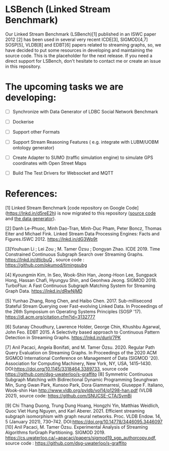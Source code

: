 # LSBench (Linked Stream Benchmark)

Our Linked Stream Benchmark (LSBench)[1] published in an ISWC paper 2012 [2] has been used in several very recent ICDE[3], SIGMOD[4,7] SOSP[5], VLDB[8] and EDBT[6] papers related to streaming graphs, so, we have decided to put some resources in developing and maintaining the source code. This is the placeholder for the next release. If you need a direct support for LSBench, don't hesitate to contact me or create an issue in this repository.

# The upcoming tasks we are developing:

- [ ] Synchronize with Data Generator of LDBC Social Network Benchmark 
- [ ] Dockerise
- [ ] Support other Formats
- [ ] Support Stream Reasoning Features ( e.g. integrate with LUBM/UOBM ontology generator)
- [ ] Create Adapter to SUMO (traffic simulation engine) to simulate GPS coordinates with Open Street Maps 
- [ ] Build The Test Drivers for Websocket and MQTT


# References: 
[1] Linked Stream Benchmark [code repository on Google Code] (https://lnkd.in/d5reE2h) is now migrated to this repository ([source code](./main/) and [the data generator](./releases/)).

[2] Danh Le-Phuoc, Minh Dao-Tran, Minh-Duc Pham, Peter Boncz, Thomas Eiter and Michael Fink. Linked Stream Data Processing Engines: Facts and Figures.ISWC 2012.  https://lnkd.in/dG3Wp9t

[3]Youhuan Li ; Lei Zou ; M. Tamer Özsu ; Dongyan Zhao. ICDE 2019.  Time Constrained Continuous Subgraph Search over Streaming Graphs. https://lnkd.in/dticbuQ , source code : https://github.com/pkumod/timingsubg

[4] Kyoungmin Kim, In Seo, Wook-Shin Han, Jeong-Hoon Lee, Sungpack Hong, Hassan Chafi, Hyungyu Shin, and Geonhwa Jeong. SIGMOD 2018. TurboFlux: A Fast Continuous Subgraph Matching System for Streaming Graph Data. https://lnkd.in/dRwNjMD

[5] Yunhao Zhang, Rong Chen, and Haibo Chen. 2017. Sub-millisecond Stateful Stream Querying over Fast-evolving Linked Data. In Proceedings of the 26th Symposium on Operating Systems Principles (SOSP '17). https://dl.acm.org/citation.cfm?id=3132777

[6] Sutanay Choudhury, Lawrence Holder, George Chin, Khushbu Agarwal, John Feo. EDBT 2015. A Selectivity based approach to Continuous Pattern Detection in Streaming Graphs. https://lnkd.in/dunV7PK

[7] Anil Pacaci, Angela Bonifati, and M. Tamer Özsu. 2020. Regular Path Query Evaluation on Streaming Graphs. In Proceedings of the 2020 ACM SIGMOD International Conference on Management of Data (SIGMOD '20). Association for Computing Machinery, New York, NY, USA, 1415–1430. DOI:https://doi.org/10.1145/3318464.3389733, source code https://github.com/dsg-uwaterloo/s-graffito
[8] Symmetric Continuous Subgraph Matching with Bidirectional Dynamic Programming
Seunghwan Min, Sung Gwan Park, Kunsoo Park, Dora Giammarresi, Giuseppe F. Italiano, Wook-shin Han
http://www.vldb.org/pvldb/vol14/p1298-han.pdf (VLDB 2021), source code: https://github.com/SNUCSE-CTA/SymBi

[9] Chi Thang Duong, Trung Dung Hoang, Hongzhi Yin, Matthias Weidlich, Quoc Viet Hung Nguyen, and Karl Aberer. 2021. Efficient streaming subgraph isomorphism with graph neural networks. Proc. VLDB Endow. 14, 5 (January 2021), 730–742. DOI:https://doi.org/10.14778/3446095.3446097
[10] Anil Pacaci, M. Tamer Özsu. Experimental Analysis of Streaming Algorithms forGraph Partitioning. SIGMOD 2019. https://cs.uwaterloo.ca/~apacaci/papers/sigmod19_sgp_authorcopy.pdf, source code : https://github.com/dsg-uwaterloo/s-graffito
